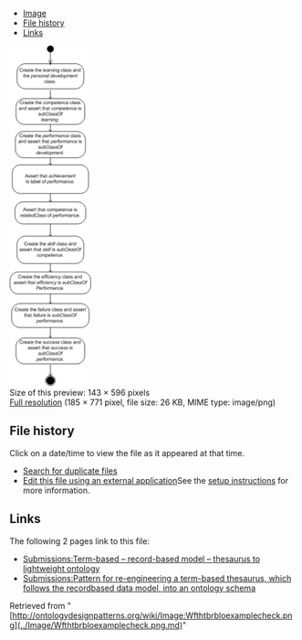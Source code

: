 * [Image](../Image/Wfthtbrbloexamplecheck.png.md#file)
* [File history](../Image/Wfthtbrbloexamplecheck.png.md#filehistory)
* [Links](../Image/Wfthtbrbloexamplecheck.png.md#filelinks)

[![Image:Wfthtbrbloexamplecheck.png](../images/thumb/6/6d/Wfthtbrbloexamplecheck.png/143px-Wfthtbrbloexamplecheck.png)](../images/6/6d/Wfthtbrbloexamplecheck.png)  
Size of this preview: 143 × 596 pixels  
[Full resolution](../images/6/6d/Wfthtbrbloexamplecheck.png)‎ (185 × 771 pixel, file size: 26 KB, MIME type: image/png)

## File history

Click on a date/time to view the file as it appeared at that time.



  
* [Search for duplicate files](http://ontologydesignpatterns.org/wiki/Special:FileDuplicateSearch/Wfthtbrbloexamplecheck.png "Special:FileDuplicateSearch/Wfthtbrbloexamplecheck.png")
* [Edit this file using an external application](http://ontologydesignpatterns.org/wiki/index.php?title=Image:Wfthtbrbloexamplecheck.png&action=edit&externaledit=true&mode=file "Image:Wfthtbrbloexamplecheck.png")See the [setup instructions](http://www.mediawiki.org/wiki/Manual:External_editors "http://www.mediawiki.org/wiki/Manual:External_editors") for more information.

## Links



The following 2 pages link to this file:


* [Submissions:Term-based – record-based model – thesaurus to lightweight ontology](http://ontologydesignpatterns.org/wiki/Submissions:Term-based_%E2%80%93_record-based_model_%E2%80%93_thesaurus_to_lightweight_ontology "Submissions:Term-based – record-based model – thesaurus to lightweight ontology")
* [Submissions:Pattern for re-engineering a term-based thesaurus, which follows the recordbased data model, into an ontology schema](../Submissions/Pattern_for_re-engineering_a_term-based_thesaurus,_which_follows_the_recordbased_data_model,_into_an_ontology_schema.md "Submissions:Pattern for re-engineering a term-based thesaurus, which follows the recordbased data model, into an ontology schema")


Retrieved from "[http://ontologydesignpatterns.org/wiki/Image:Wfthtbrbloexamplecheck.png](../Image/Wfthtbrbloexamplecheck.png.md)"
